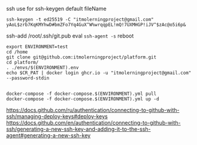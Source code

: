 
ssh 
use for ssh-keygen default fileName
```
ssh-keygen -t ed25519 -C "itmolerningproject@gmail.com" 
yAoL$zrb7KqKMYhwD#bmZFo7Yq4GuX^W%wrqqpEL!mQ!7UXMHGP!iJV^$zAc@o5i6p&
```
ssh-add /root/.ssh/git.pub
eval `ssh-agent -s`
reboot

```
export ENVIRONMENT=test
cd /home
git clone git@github.com:itmolerningproject/platform.git
cd platform/
. ./envs/$(ENVIRONMENT).env
echo $CR_PAT | docker login ghcr.io -u "itmolerningproject@gmail.com" --password-stdin


docker-compose -f docker-compose.$(ENVIRONMENT).yml pull
docker-compose -f docker-compose.$(ENVIRONMENT).yml up -d
```


https://docs.github.com/ru/authentication/connecting-to-github-with-ssh/managing-deploy-keys#deploy-keys
https://docs.github.com/en/authentication/connecting-to-github-with-ssh/generating-a-new-ssh-key-and-adding-it-to-the-ssh-agent#generating-a-new-ssh-key